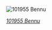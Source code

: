 
![101955 Bennu](https://upload.wikimedia.org/wikipedia/commons/thumb/3/32/BennuAsteroid.jpg/525px-BennuAsteroid.jpg)

*[101955 Bennu](https://wikipedia.org/wiki/File:BennuAsteroid.jpg)*
